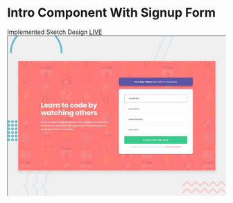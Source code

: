 # Intro Component With Signup Form

Implemented Sketch Design [LIVE](https://intro-component-with-signup-form-six.now.sh/)  
<img src='src/images/sketch-design.png'>

